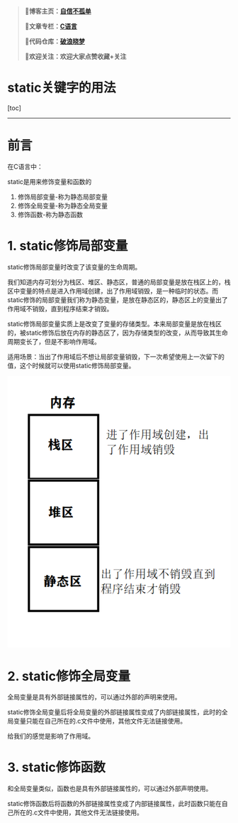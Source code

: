 > **🍕博客主页：️[自信不孤单](https://blog.csdn.net/czh1592272237)**
>
> **🍬文章专栏：[C语言](https://blog.csdn.net/czh1592272237/category_12209876.html)**
>
> **🍚代码仓库：[破浪晓梦](https://gitee.com/polang-xiaomeng/study_c)**
>
> **🍭欢迎关注：欢迎大家点赞收藏+关注**

# static关键字的用法

[toc]

---

# 前言

在C语言中：

static是用来修饰变量和函数的

1. 修饰局部变量-称为静态局部变量
2. 修饰全局变量-称为静态全局变量
3. 修饰函数-称为静态函数

# 1. static修饰局部变量

static修饰局部变量时改变了该变量的生命周期。

我们知道内存可划分为栈区、堆区、静态区，普通的局部变量是放在栈区上的，栈区中变量的特点是进入作用域创建，出了作用域销毁，是一种临时的状态。而static修饰的局部变量我们称为静态变量，是放在静态区的，静态区上的变量出了作用域不销毁，直到程序结束才销毁。

static修饰局部变量实质上是改变了变量的存储类型。本来局部变量是放在栈区的，被static修饰后放在内存的静态区了，因为存储类型的改变，从而导致其生命周期变长了，但是不影响作用域。

适用场景：当出了作用域后不想让局部变量销毁，下一次希望使用上一次留下的值，这个时候就可以使用static修饰局部变量。

![无标题](无标题.png)

# 2. static修饰全局变量

全局变量是具有外部链接属性的，可以通过外部的声明来使用。

static修饰全局变量后将全局变量的外部链接属性变成了内部链接属性，此时的全局变量只能在自己所在的.c文件中使用，其他文件无法链接使用。

给我们的感觉是影响了作用域。

# 3. static修饰函数

和全局变量类似，函数也是具有外部链接属性的，可以通过外部声明使用。

static修饰函数后将函数的外部链接属性变成了内部链接属性，此时函数只能在自己所在的.c文件中使用，其他文件无法链接使用。